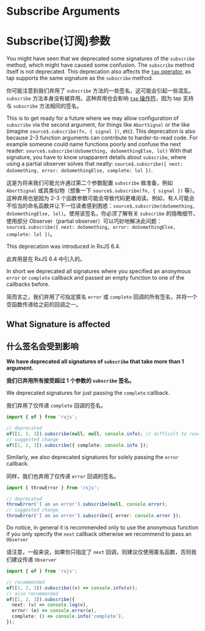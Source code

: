 # Subscribe Arguments

# Subscribe(订阅)参数

You might have seen that we deprecated some signatures of the `subscribe` method, which might have caused some confusion. The `subscribe` method itself is not deprecated. This deprecation also affects the [`tap` operator](../../api/operators/tap), as tap supports the same signature as the `subscribe` method.

你可能注意到我们弃用了 `subscribe` 方法的一些签名，这可能会引起一些混乱。`subscribe` 方法本身没有被弃用。这种弃用也会影响 [`tap` 操作符](../../api/operators/tap)，因为 tap 支持与 `subscribe` 方法相同的签名。

This is to get ready for a future where we may allow configuration of `subscribe` via the second argument, for things like `AbortSignal` or the like (imagine `source$.subscribe(fn, { signal })`, etc). This deprecation is also because 2-3 function arguments can contribute to harder-to-read code. For example someone could name functions poorly and confuse the next reader: `source$.subscribe(doSomething, doSomethingElse, lol)` With that signature, you have to know unapparent details about `subscribe`, where
using a partial observer solves that neatly: `source$.subscribe({ next: doSomething, error: doSomethingElse, complete: lol })`.

这是为将来我们可能允许通过第二个参数配置 `subscribe` 做准备，例如 `AbortSignal` 或其类似物（想象一下 `source$.subscribe(fn, { signal })` 等）。这种弃用也是因为 2-3 个函数参数可能会导致代码更难阅读。例如，有人可能会不恰当的命名函数并让下一位读者感到困惑：`source$.subscribe(doSomething, doSomethingElse, lol)`。使用该签名，你必须了解有关 `subscribe` 的隐晦细节，使用部分 Observer（partial observer）可以巧妙地解决此问题： `source$.subscribe({ next: doSomething, error: doSomethingElse, complete: lol })`。

<div class="alert is-important">

This deprecation was introduced in RxJS 6.4.

此弃用是在 RxJS 6.4 中引入的。

</div>

In short we deprecated all signatures where you specified an anonymous `error` or `complete` callback and passed an empty function to one of the callbacks before.

简而言之，我们弃用了可指定匿名 `error` 或 `complete` 回调的所有签名，并将一个空函数传递给之前的回调之一。

## What Signature is affected

## 什么签名会受到影响

**We have deprecated all signatures of `subscribe` that take more than 1 argument.**

**我们已弃用所有接受超过 1 个参数的 `subscribe` 签名。**

We deprecated signatures for just passing the `complete` callback.

我们弃用了仅传递 `complete` 回调的签名。

```ts
import { of } from 'rxjs';

// deprecated
of([1, 2, 3]).subscribe(null, null, console.info); // difficult to read
// suggested change
of([1, 2, 3]).subscribe({ complete: console.info });
```

Similarly, we also deprecated signatures for solely passing the `error` callback.

同样，我们也弃用了仅传递 `error` 回调的签名。

```ts
import { throwError } from 'rxjs';

// deprecated
throwError('I am an error').subscribe(null, console.error);
// suggested change
throwError('I am an error').subscribe({ error: console.error });
```

Do notice, in general it is recommended only to use the anonymous function if you only specify the `next` callback otherwise we recommend to pass an `Observer`

请注意，一般来说，如果你只指定了 `next` 回调，则建议仅使用匿名函数，否则我们建议传递 `Observer`

```ts
import { of } from 'rxjs';

// recommended
of([1, 2, 3]).subscribe((v) => console.info(v));
// also recommended
of([1, 2, 3]).subscribe({
  next: (v) => console.log(v),
  error: (e) => console.error(e),
  complete: () => console.info('complete'),
});
```
